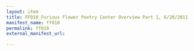 ```yaml
---
layout: item
title: FF010_Furious Flower Poetry Center Overview Part 1, 6/20/2011
manifest_name: ff010
permalink: ff010
external_manifest_url: 

---
```

<!-- Add an essay or interpretive material below this line,
using HTML or markdown.  Do not modify this file above this line -->
